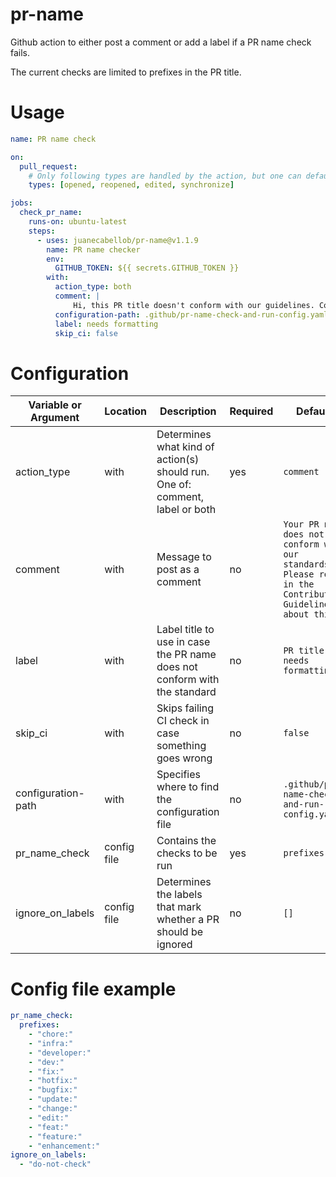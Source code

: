 # pr-name

Github action to either post a comment or add a label if a PR name check fails.

The current checks are limited to prefixes in the PR title.

# Usage 

```yaml
name: PR name check 

on:
  pull_request:
    # Only following types are handled by the action, but one can default to all as well
    types: [opened, reopened, edited, synchronize]

jobs:
  check_pr_name:
    runs-on: ubuntu-latest
    steps:
      - uses: juanecabellob/pr-name@v1.1.9
        name: PR name checker
        env:
          GITHUB_TOKEN: ${{ secrets.GITHUB_TOKEN }}
        with:
          action_type: both
          comment: |
              Hi, this PR title doesn't conform with our guidelines. Could you name your PR's in the front repo adhering to our current standard?
          configuration-path: .github/pr-name-check-and-run-config.yaml
          label: needs formatting
          skip_ci: false

```

# Configuration

| Variable or Argument | Location | Description | Required | Default |
|--------------------------|------------------|----------------|-------------|----|
| action_type | with | Determines what kind of action(s) should run. One of: comment, label or both | yes | `comment` |
| comment | with | Message to post as a comment | no | `Your PR name does not conform with our standards. Please read in the Contributing Guidelines about this.` |
| label | with | Label title to use in case the PR name does not conform with the standard | no | `PR title needs formatting` |
| skip_ci | with | Skips failing CI check in case something goes wrong | no | `false` |
| configuration-path | with | Specifies where to find the configuration file | no | `.github/pr-name-check-and-run-config.yaml` |
| pr_name_check | config file | Contains the checks to be run | yes | `prefixes: []` |
| ignore_on_labels | config file | Determines the labels that mark whether a PR should be ignored | no | `[]` |


# Config file example 

```yaml
pr_name_check:
  prefixes:
    - "chore:"
    - "infra:"
    - "developer:"
    - "dev:"
    - "fix:"
    - "hotfix:"
    - "bugfix:"
    - "update:"
    - "change:"
    - "edit:"
    - "feat:"
    - "feature:"
    - "enhancement:"
ignore_on_labels:
  - "do-not-check"
```

